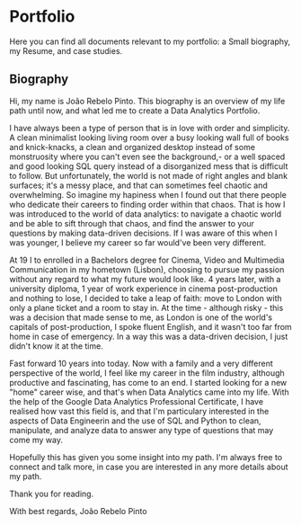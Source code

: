 # Portfolio
Here you can find all documents relevant to my portfolio: a Small biography, my Resume, and case studies.

## Biography
Hi, my name is João Rebelo Pinto. This biography is an overview of my life path until now, and what led me to create a Data Analytics Portfolio.

I have always been a type of person that is in love with order and simplicity. A clean minimalist looking living room over a busy looking wall full of books and knick-knacks, a clean and organized desktop instead of some monstruosity where you can't even see the background,- or a well spaced and good looking SQL query instead of a disorganized mess that is difficult to follow. But unfortunately, the world is not made of right angles and blank surfaces; it's a messy place, and that can sometimes feel chaotic and overwhelming. So imagine my hapiness when I found out that there people who dedicate their careers to finding order within that chaos. That is how I was introduced to the world of data analytics: to navigate a chaotic world and be able to sift through that chaos, and find the answer to your questions by making data-driven decisions. If I was aware of this when I was younger, I believe my career so far would've been very different.

At 19 I to enrolled in a Bachelors degree for Cinema, Video and Multimedia Communication in my hometown (Lisbon), choosing to pursue my passion without any regard to what my future would look like. 4 years later, with a university diploma, 1 year of work experience in cinema post-production and nothing to lose, I decided to take a leap of faith: move to London with only a plane ticket and a room to stay in. At the time - although risky - this was a decision that made sense to me, as London is one of the world's capitals of post-production, I spoke fluent English, and it wasn't too far from home in case of emergency. In a way this was a data-driven decision, I just didn't know it at the time.

Fast forward 10 years into today. Now with a family and a very different perspective of the world, I feel like my career in the film industry, although productive and fascinating, has come to an end. I started looking for a new "home" career wise, and that's when Data Analytics came into my life. With the help of the Google Data Analytics Professional Certificate, I have realised how vast this field is, and that I'm particulary interested in the aspects of Data Engineerin and the use of SQL and Python to clean, manipulate, and analyze data to answer any type of questions that may come my way.

Hopefully this has given you some insight into my path. I'm always free to connect and talk more, in case you are interested in any more details about my path.

Thank you for reading.

With best regards,
João Rebelo Pinto
